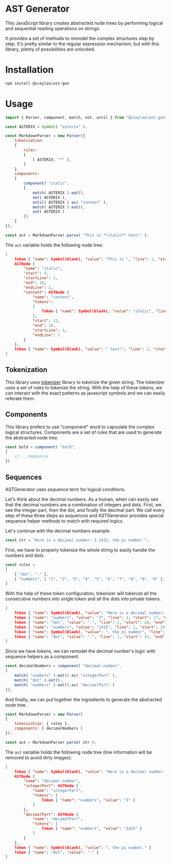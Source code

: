 # AST Generator
This JavaScript library creates abstracted node trees by performing logical and sequential reading operations on strings.

It provides a set of methods to remodel the complex structures step by step. It's pretty similar to the regular expression mechanism, but with this library, plenty of possibilities are unlocked.

# Installation
```bash
npm install @iceylan/ast-gen
```

# Usage
```javascript
import { Parser, component, match, not, until } from "@iceylan/ast-gen";

const ASTERIX = Symbol( "asterix" );

const MarkdownParser = new Parser({
	tokenization:
	{
		rules:
		[
			[ ASTERIX, "*" ],
		]
	},
	components:
	[
		component( "italic",
		[
			match( ASTERIX ).eat(),
			not( ASTERIX ),
			until( ASTERIX ).as( "content" ),
			match( ASTERIX ).eat(),
			not( ASTERIX )
		])
	]
});

const ast = MarkdownParser.parse( "This is **italic** text!" );
```

The `ast` variable holds the following node tree:

```json
[
	Token { "name": Symbol(blank), "value": "This is ", "line": 1, "start": 1, "end": 4 },
	ASTNode {
		"name": "italic",
		"start": 9,
		"startLine": 1,
		"end": 18,
		"endLine": 1,
		"content": ASTNode {
			"name": "content",
			"tokens":
			[
				Token { "name": Symbol(blank), "value": "italic", "line": 1, "start": 11, "end": 16 }
			],
			"start": 11,
			"end": 16,
			"startLine": 1,
			"endLine": 1
		}
	},
	Token { "name": Symbol(blank), "value": " text!", "line": 1, "start": 19, "end": 19 }
]
```

## Tokenization
This library uses [tokenizer](https://github.com/ismailceylan/tokenizer) library to tokenize the given string. The tokenizer uses a set of rules to tokenize the string. With the help of these tokens, we can interact with the exact patterns as javascript symbols and we can easily referate them. 

## Components
This library prefers to use "component" word to capsulate the complex logical structures. Components are a set of rules that are used to generate the abstracted node tree.

```js
const bold = component( "bold",
[
	// ...sequences	
])
```

## Sequences
ASTGenerator uses sequence term for logical conditions.

Let's think about the decimal numbers. As a human, when can easily see that the decimal numbers are a combination of integers and dots. First, we see the integer part, then the dot, and finally the decimal part. We call every step of these three steps as sequences and ASTGenerator provides special sequence helper methods to match with required logics.

Let's continue with the decimal numbers example.

```js
const str = "Here is a decimal number: 3.1415, the pi number.";
```

First, we have to properly tokenize the whole string to easily handle the numbers and dots.

```js
const rules =
[
	[ "dot", "." ],
	[ "numbers", [ "1", "2", "3", "4", "5", "6", "7", "8", "9", "0" ], { merge: true }],
]
```

With the help of these token configuration, tokenizer will tokenize all the consecutive numbers into single token and all the dots into private tokens.

```json
[
	Token { "name": Symbol(blank), "value": "Here is a decimal number: ", "line": 1, "start": 1, "end": 26 },
	Token { "name": "numbers", "value": "3", "line": 1, "start": 27, "end": 27 },
	Token { "name": "dot", "value": ".", "line": 1, "start": 28, "end": 28 },
	Token { "name": "numbers", "value": "1415", "line": 1, "start": 29, "end": 32 },
	Token { "name": Symbol(blank), "value": ", the pi number", "line": 1, "start": 32, "end": 46 },
	Token { "name": "dot", "value": ".", "line": 1, "start": 47, "end": 47 }
]
```

Since we have tokens, we can remodel the decimal number's logic with sequence helpers as a component.

```js
const decimalNumbers = component( "decimal-number",
[
	match( "numbers" ).eat().as( "integerPart" ),
	match( "dot" ).eat(),
	match( "numbers" ).eat().as( "decimalPart" )
]);
```

And finally, we can put together the ingredients to generate the abstracted node tree.

```js
const MarkdownParser = new Parser(
{
	tokenization: { rules },
	components: [ decimalNumbers ]
});

const ast = MarkdownParser.parse( str );
```

The `ast` variable holds the following node tree (line information will be removed to avoid dirty images):

```json
[
	Token { "name": Symbol(blank), "value": "Here is a decimal number: " },
	ASTNode {
		"name": "decimal-number",
		"integerPart": ASTNode {
			"name": "integerPart",
			"tokens": [
				Token { "name": "numbers", "value": "3" }
			]
		},
		"decimalPart": ASTNode {
			"name": "decimalPart",
			"tokens": [
				Token { "name": "numbers", "value": "1415" }
			]
		}
	},
	Token { "name": Symbol(blank), "value": ", the pi number." }
	Token { "name": "dot", "value": "." }
]
```